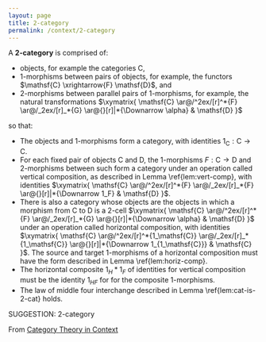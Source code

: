 ```yaml
---
layout: page
title: 2-category
permalink: /context/2-category
---
```


A **2-category** is comprised of:

-  objects, for example the categories $\mathsf{C}$,
-  1-morphisms between pairs of objects, for example, the functors $\mathsf{C} \xrightarrow{F} \mathsf{D}$, and
-  2-morphisms between parallel pairs of 1-morphisms, for example, the natural transformations $\xymatrix{ \mathsf{C} \ar@/^2ex/[r]^*{F} \ar@/_2ex/[r]_*{G} \ar@{}[r]|*{\Downarrow \alpha} & \mathsf{D} }$

so that:

-  The objects and 1-morphisms form a category, with identities $1_{\mathsf{C}} : \mathsf{C} \to \mathsf{C}$.
-  For each fixed pair of objects $\mathsf{C}$ and $\mathsf{D}$, the 1-morphisms $F : \mathsf{C} \to \mathsf{D}$ and 2-morphisms between such form a category under an operation called vertical composition, as described in Lemma \ref{lem:vert-comp}, with identities $\xymatrix{ \mathsf{C} \ar@/^2ex/[r]^*{F} \ar@/_2ex/[r]_*{F} \ar@{}[r]|*{\Downarrow 1_F} & \mathsf{D} }$.
-  There is also a  category whose objects are the objects in which a morphism from $\mathsf{C}$ to $\mathsf{D}$ is a 2-cell $\xymatrix{ \mathsf{C} \ar@/^2ex/[r]^*{F} \ar@/_2ex/[r]_*{G} \ar@{}[r]|*{\Downarrow \alpha} & \mathsf{D} }$ under an operation called horizontal composition, with identities $\xymatrix{ \mathsf{C} \ar@/^2ex/[r]^*{1_\mathsf{C}} \ar@/_2ex/[r]_*{1_\mathsf{C}} \ar@{}[r]|*{\Downarrow 1_{1_\mathsf{C}}} & \mathsf{C} }$. The source and target 1-morphisms of a horizontal composition must have the form described in Lemma \ref{lem:horiz-comp}.
-  The horizontal composite $1_H \ast 1_F$ of identities for vertical composition must be the identity $1_{HF}$ for for the composite 1-morphisms.
-  The law of middle four interchange described in Lemma \ref{lem:cat-is-2-cat} holds.

 

SUGGESTION: 2-category

From [Category Theory in Context](https://mathgloss.github.io/MathGloss/context.html)
